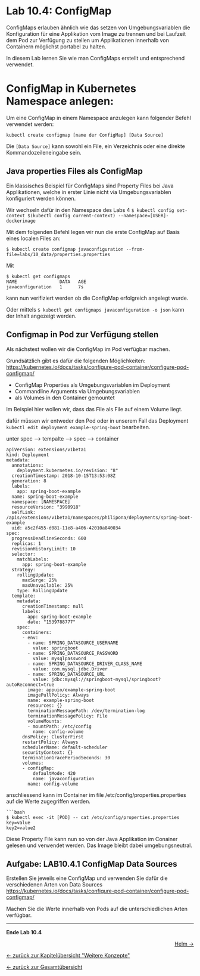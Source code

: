 # Lab 10.4: ConfigMap

ConfigMaps erlauben ähnlich wie das setzen von Umgebungsvariablen die Konfiguration für eine Applikation vom Image zu trennen und bei Laufzeit dem Pod zur Verfügung zu stellen um Applikationen innerhalb von Containern möglichst portabel zu halten.

In diesem Lab lernen Sie wie man ConfigMaps erstellt und entsprechend verwendet.

# ConfigMap in Kubernetes Namespace anlegen:

Um eine ConfigMap in einem Namespace anzulegen kann folgender Befehl verwendet werden:

```
kubectl create configmap [name der ConfigMap] [Data Source]
```
Die `[Data Source]` kann sowohl ein File, ein Verzeichnis oder eine direkte Kommandozeileneingabe sein.


## Java properties Files als ConfigMap

Ein klassisches Beispiel für ConfigMaps sind Property Files bei Java Applikationen, welche in erster Linie nicht via Umgebungsvariablen konfiguriert werden können.

Wir wechseln dafür in den Namespace des Labs 4 `$ kubectl config set-context $(kubectl config current-context) --namespace=[USER]-dockerimage`

Mit dem folgenden Befehl legen wir nun die erste ConfigMap auf Basis eines localen Files an:

```
$ kubectl create configmap javaconfiguration --from-file=labs/10_data/properties.properties 
```

Mit 

```
$ kubectl get configmaps
NAME                DATA   AGE
javaconfiguration   1      7s
```
kann nun verifiziert werden ob die ConfigMap erfolgreich angelegt wurde.

Oder mittels `$ kubectl get configmaps javaconfiguration -o json` kann der Inhalt angezeigt werden. 


## Configmap in Pod zur Verfügung stellen

Als nächstest wollen wir die ConfigMap im Pod verfügbar machen.

Grundsätzlich gibt es dafür die folgenden Möglichkeiten: https://kubernetes.io/docs/tasks/configure-pod-container/configure-pod-configmap/


* ConfigMap Properties als Umgebungsvariablen im Deployment 
* Commandline Arguments via Umgebungsvariablen
* als Volumes in den Container gemountet

Im Beispiel hier wollen wir, dass das File als File auf einem Volume liegt.

dafür müssen wir entweder den Pod oder in unserem Fall das Deployment `kubectl edit deployment example-spring-boot` bearbeiten.

unter spec --> tempalte --> spec --> container

```
apiVersion: extensions/v1beta1
kind: Deployment
metadata:
  annotations:
    deployment.kubernetes.io/revision: "8"
  creationTimestamp: 2018-10-15T13:53:08Z
  generation: 8
  labels:
    app: spring-boot-example
  name: spring-boot-example
  namespace: [NAMESPACE]
  resourceVersion: "3990918"
  selfLink: /apis/extensions/v1beta1/namespaces/philipona/deployments/spring-boot-example
  uid: a5c2f455-d081-11e8-a406-42010a840034
spec:
  progressDeadlineSeconds: 600
  replicas: 1
  revisionHistoryLimit: 10
  selector:
    matchLabels:
      app: spring-boot-example
  strategy:
    rollingUpdate:
      maxSurge: 25%
      maxUnavailable: 25%
    type: RollingUpdate
  template:
    metadata:
      creationTimestamp: null
      labels:
        app: spring-boot-example
        date: "1539788777"
    spec:
      containers:
      - env:
        - name: SPRING_DATASOURCE_USERNAME
          value: springboot
        - name: SPRING_DATASOURCE_PASSWORD
          value: mysqlpassword
        - name: SPRING_DATASOURCE_DRIVER_CLASS_NAME
          value: com.mysql.jdbc.Driver
        - name: SPRING_DATASOURCE_URL
          value: jdbc:mysql://springboot-mysql/springboot?autoReconnect=true
        image: appuio/example-spring-boot
        imagePullPolicy: Always
        name: example-spring-boot
        resources: {}
        terminationMessagePath: /dev/termination-log
        terminationMessagePolicy: File
        volumeMounts:
        - mountPath: /etc/config
          name: config-volume
      dnsPolicy: ClusterFirst
      restartPolicy: Always
      schedulerName: default-scheduler
      securityContext: {}
      terminationGracePeriodSeconds: 30
      volumes:
      - configMap:
          defaultMode: 420
          name: javaconfiguration
        name: config-volume

```


anschliessend kann im Container im file /etc/config/properties.properties auf die Werte zugegriffen werden.

```
```bash
$ kubectl exec -it [POD] -- cat /etc/config/properties.properties
key=value
key2=value2
```

Diese Property File kann nun so von der Java Applikation im Conainer gelesen und verwendet werden. Das Image bleibt dabei umgebungsneutral.

## Aufgabe: LAB10.4.1 ConfigMap Data Sources

Erstellen Sie jeweils eine ConfigMap und verwenden Sie dafür die verschiedenen Arten von Data Sources https://kubernetes.io/docs/tasks/configure-pod-container/configure-pod-configmap/

Machen Sie die Werte innerhalb von Pods auf die unterschiedlichen Arten verfügbar.


---

**Ende Lab 10.4**

<p width="100px" align="right"><a href="11_helm.md">Helm →</a></p>

[← zurück zur Kapitelübersicht "Weitere Konzepte"](10_additional_concepts.md)

[← zurück zur Gesamtübersicht](../README.md)
